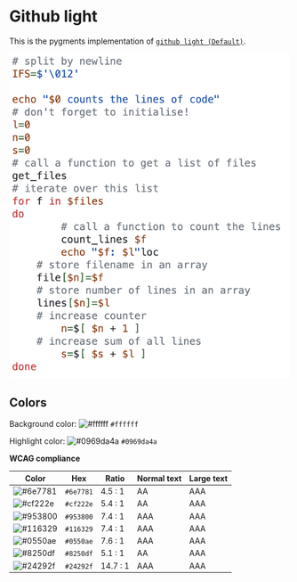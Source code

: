 # Github light

This is the pygments implementation of [`github light (Default)`](https://github.com/primer/github-vscode-theme).

![Screenshot of the light accessibility theme in a bash script](./images/github-light.png)

## Colors

Background color: ![#ffffff](https://via.placeholder.com/20/ffffff/ffffff.png) `#ffffff`

Highlight color: ![#0969da4a](https://via.placeholder.com/20/0969da4a/0969da4a.png) `#0969da4a`

**WCAG compliance**

| Color | Hex | Ratio | Normal text | Large text |
| ----- | --- | ----- | ----------- | ---------- |
| ![#6e7781](https://via.placeholder.com/20/6e7781/6e7781.png) | `#6e7781` | 4.5 : 1 | AA | AAA |
| ![#cf222e](https://via.placeholder.com/20/cf222e/cf222e.png) | `#cf222e` | 5.4 : 1 | AA | AAA |
| ![#953800](https://via.placeholder.com/20/953800/953800.png) | `#953800` | 7.4 : 1 | AAA | AAA |
| ![#116329](https://via.placeholder.com/20/116329/116329.png) | `#116329` | 7.4 : 1 | AAA | AAA |
| ![#0550ae](https://via.placeholder.com/20/0550ae/0550ae.png) | `#0550ae` | 7.6 : 1 | AAA | AAA |
| ![#8250df](https://via.placeholder.com/20/8250df/8250df.png) | `#8250df` | 5.1 : 1 | AA | AAA |
| ![#24292f](https://via.placeholder.com/20/24292f/24292f.png) | `#24292f` | 14.7 : 1 | AAA | AAA |
